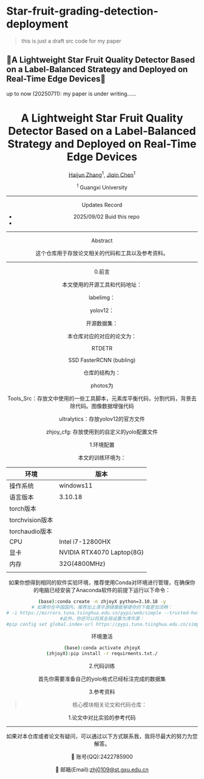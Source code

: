 # Star-fruit-grading-detection-deployment
> this is just a draft src code for my paper 

🚀A Lightweight Star Fruit Quality Detector Based on a Label-Balanced Strategy and Deployed on Real-Time Edge Devices🚀
---
up to now (20250711):
my paper is under writing......


<div align="center">
<h1>A Lightweight Star Fruit Quality Detector Based on a Label-Balanced Strategy and Deployed on Real-Time Edge Devices	</h1>


[Haijun Zhang](https://github.com/zhanghjoy)<sup>1</sup>, [Jiqin Chen](https://prof.gxu.edu.cn/teacherDetails/20461de7-0943-4b47-85f1-015f72dcb8d3)<sup>1</sup>

<sup>1</sup>  Guangxi University

---
Updates Record

* 2025/09/02 Buid this repo
* 

---
Abstract

这个仓库用于存放论文相关的代码和工具以及参考资料。



---

0.前言

本文使用的开源工具和代码地址：

labelimg：

yolov12：

开源数据集：

本仓库对应的对应的论文为：

RTDETR

SSD FasterRCNN (bubling)

仓库的结构为：

photos为

Tools_Src：存放文中使用的一些工具脚本，元素库平衡代码，分割代码，背景去除代码。图像数据增强代码

ultralytics：存放yolov12的官方文件

zhjoy_cfg: 存放使用到的自定义的yolo配置文件

>

1.环境配置

本文的训练环境为：

| 环境            | 版本                      |
| --------------- | ------------------------- |
| 操作系统        | windows11                 |
| 语言版本        | 3.10.18                   |
| torch版本       |                           |
| torchvision版本 |                           |
| torchaudio版本  |                           |
| CPU             | Intel i7-12800HX          |
| 显卡            | NVIDIA RTX4070 Laptop(8G) |
| 内存            | 32G(4800MHz)              |
|                 |                           |

如果你想得到相同的软件实验环境，推荐使用Conda对环境进行管理，在确保你的电脑已经安装了Anaconda软件的前提下运行以下命令：

```bash
(base):conda create -n zhjoyX python=3.10.18 -y
# 如果你在中国国内，推荐加上清华源镜像能够使你的下载更加流畅：
# -i https://mirrors.tuna.tsinghua.edu.cn/pypi/web/simple --trusted-host=https://mirrors.tuna.tsinghua.edu.cn/pypi/web/simple
#此外，你还可以将其全局设置为清华源：
#pip config set global.index-url https://pypi.tuna.tsinghua.edu.cn/simple
```

环境激活

```bash
(base):conda activate zhjoyX
(zhjoyX):pip install -r requirments.txt./
```

2.代码训练

首先你需要准备自己的yolo格式已经标注完成的数据集

3.参考资料

> 核心模块相关论文和代码仓库：
>
> 

1.论文中对比实验的参考代码





---

如果对本仓库或者论文有疑问，可以通过以下方式联系我，我将尽最大的努力为您解答。

:rocket: 账号(QQ):2422785900

:robot: 邮箱(Email):zhj0109@st.gxu.edu.cn

